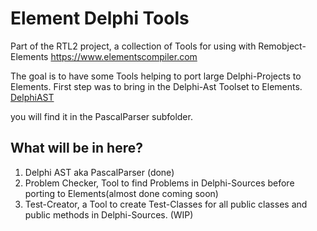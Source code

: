 # Element Delphi Tools
Part of the RTL2 project, a collection of Tools for using with Remobject-Elements
https://www.elementscompiler.com

The goal is to have some Tools helping to port large Delphi-Projects to Elements.
First step was to bring in the Delphi-Ast Toolset to Elements.
[DelphiAST](https://github.com/RomanYankovsky/DelphiAST)

you will find it in the PascalParser subfolder.

## What will be in here?

1. Delphi AST aka PascalParser (done)
1. Problem Checker,
   Tool to find Problems in Delphi-Sources before porting to Elements(almost done coming soon)
1. Test-Creator, a Tool to create Test-Classes for all public classes and public methods in Delphi-Sources. (WIP)